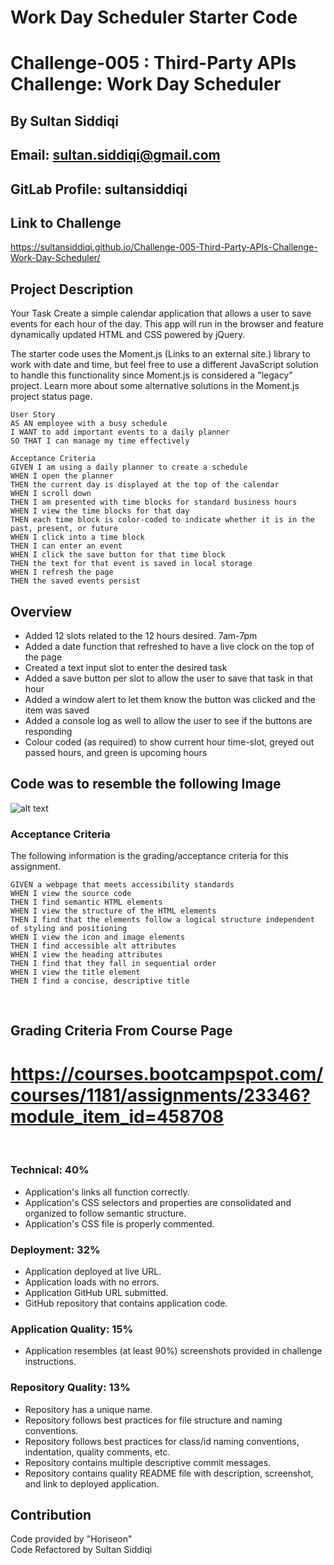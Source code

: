 # Work Day Scheduler Starter Code
# Challenge-005 : Third-Party APIs Challenge: Work Day Scheduler
## By Sultan Siddiqi
## Email: sultan.siddiqi@gmail.com
## GitLab Profile: sultansiddiqi

## Link to Challenge 
https://sultansiddiqi.github.io/Challenge-005-Third-Party-APIs-Challenge-Work-Day-Scheduler/

## Project Description
Your Task
Create a simple calendar application that allows a user to save events for each hour of the day. This app will run in the browser and feature dynamically updated HTML and CSS powered by jQuery.

The starter code uses the Moment.js (Links to an external site.) library to work with date and time, but feel free to use a different JavaScript solution to handle this functionality since Moment.js is considered a "legacy" project. Learn more about some alternative solutions in the Moment.js project status page.

```
User Story
AS AN employee with a busy schedule
I WANT to add important events to a daily planner
SO THAT I can manage my time effectively

Acceptance Criteria
GIVEN I am using a daily planner to create a schedule
WHEN I open the planner
THEN the current day is displayed at the top of the calendar
WHEN I scroll down
THEN I am presented with time blocks for standard business hours
WHEN I view the time blocks for that day
THEN each time block is color-coded to indicate whether it is in the past, present, or future
WHEN I click into a time block
THEN I can enter an event
WHEN I click the save button for that time block
THEN the text for that event is saved in local storage
WHEN I refresh the page
THEN the saved events persist
```

## Overview  
* Added 12 slots related to the 12 hours desired. 7am-7pm
* Added a date function that refreshed to have a live clock on the top of the page
* Created a text input slot to enter the desired task
* Added a save button per slot to allow the user to save that task in that hour
* Added a window alert to let them know the button was clicked and the item was saved
* Added a console log as well to allow the user to see if the buttons are responding
* Colour coded (as required) to show current hour time-slot, greyed out passed hours, and green is upcoming hours



## Code was to resemble the following Image

![alt text](https://courses.bootcampspot.com/courses/1181/files/1447835/preview)

### Acceptance Criteria
The following information is the grading/acceptance criteria for this assignment.

```
GIVEN a webpage that meets accessibility standards
WHEN I view the source code
THEN I find semantic HTML elements
WHEN I view the structure of the HTML elements
THEN I find that the elements follow a logical structure independent of styling and positioning
WHEN I view the icon and image elements
THEN I find accessible alt attributes
WHEN I view the heading attributes
THEN I find that they fall in sequential order
WHEN I view the title element
THEN I find a concise, descriptive title
```
​
## Grading Criteria From Course Page
# https://courses.bootcampspot.com/courses/1181/assignments/23346?module_item_id=458708
​
### Technical: 40%
- Application's links all function correctly.
- Application's CSS selectors and properties are consolidated and organized to follow semantic structure.
- Application's CSS file is properly commented.
​
### Deployment: 32%
- Application deployed at live URL.
- Application loads with no errors.
- Application GitHub URL submitted.
- GitHub repository that contains application code.
​
### Application Quality: 15%
- Application resembles (at least 90%) screenshots provided in challenge instructions.
​
### Repository Quality: 13%
- Repository has a unique name.
- Repository follows best practices for file structure and naming conventions.
- Repository follows best practices for class/id naming conventions, indentation, quality comments, etc.
- Repository contains multiple descriptive commit messages.
- Repository contains quality README file with description, screenshot, and link to deployed application.

## Contribution
Code provided by "Horiseon" <br />
Code Refactored by Sultan Siddiqi